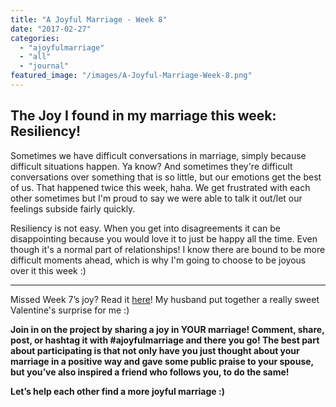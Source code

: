 ```yaml
---
title: "A Joyful Marriage - Week 8"
date: "2017-02-27"
categories: 
  - "ajoyfulmarriage"
  - "all"
  - "journal"
featured_image: "/images/A-Joyful-Marriage-Week-8.png"
---
```


## The Joy I found in my marriage this week: Resiliency!

Sometimes we have difficult conversations in marriage, simply because difficult situations happen. Ya know? And sometimes they're difficult conversations over something that is so little, but our emotions get the best of us. That happened twice this week, haha. We get frustrated with each other sometimes but I'm proud to say we were able to talk it out/let our feelings subside fairly quickly.

Resiliency is not easy. When you get into disagreements it can be disappointing because you would love it to just be happy all the time. Even though it's a normal part of relationships! I know there are bound to be more difficult moments ahead, which is why I'm going to choose to be joyous over it this week :)

* * *

Missed Week 7’s joy? Read it [here](http://freshlymarried.com/ajoyfulmarriage-week-7/)! My husband put together a really sweet Valentine's surprise for me :)

**Join in on the project by sharing a joy in YOUR marriage! Comment, share, post, or hashtag it with #ajoyfulmarriage and there you go! The best part about participating is that not only have you just thought about your marriage in a positive way and gave some public praise to your spouse, but you’ve also inspired a friend who follows you, to do the same!**

**Let’s help each other find a more joyful marriage :)**
